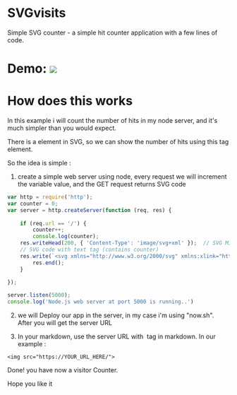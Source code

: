 # SVGvisits
Simple SVG counter - a simple hit counter application with a few lines of code.

# Demo: <img src="https://githubviews-adjlhysseu.now.sh/">

# How does this works

In this example i will count the number of hits in my node server, and it's much simpler than you would expect.

There is a <text> element in SVG, so we can show the number of hits using this tag element.
  
So the idea is simple :

1. create a simple web server using node, every request we will increment the variable value, and the GET request returns SVG code

```javascript
var http = require('http');
var counter = 0;
var server = http.createServer(function (req, res) {  
	
	if (req.url == '/') {
		counter++;
		console.log(counter);        
    res.writeHead(200, { 'Content-Type': 'image/svg+xml' });  // SVG MIME type        
    // SVG code with text tag (contains counter)
    res.write(`<svg xmlns="http://www.w3.org/2000/svg" xmlns:xlink="http://www.w3.org/1999/xlink" width="90" height="20"><linearGradient id="b" x2="0" y2="100%"><stop offset="0" stop-color="#bbb" stop-opacity=".1"/><stop offset="1" stop-opacity=".1"/></linearGradient><clipPath id="a"><rect width="90" height="20" rx="3" fill="#fff"/></clipPath><g clip-path="url(#a)"><path fill="#555" d="M0 0h39v20H0z"/><path fill="#e05d44" d="M39 0h51v20H39z"/><path fill="url(#b)" d="M0 0h90v20H0z"/></g><g fill="#fff" text-anchor="middle" font-family="DejaVu Sans,Verdana,Geneva,sans-serif" font-size="110"> <text x="205" y="150" fill="#010101" fill-opacity=".3" transform="scale(.1)" textLength="290">visits</text><text x="205" y="140" transform="scale(.1)" textLength="290">visits</text><text x="635" y="150" fill="#010101" fill-opacity=".3" transform="scale(.1)" textLength="${counter.toString().length * 68}">${counter}</text><text x="635" y="140" transform="scale(.1)" textLength="${counter.toString().length * 68}">${counter}</text></g> </svg>`);
        res.end();
    }
	
});

server.listen(5000); 
console.log('Node.js web server at port 5000 is running..')

```

2. we will Deploy our app in the server, in my case i'm using "now.sh". After you will get the server URL

3. In your markdown, use the server URL with <img> tag in markdown. In our example :

`<img src="https://YOUR_URL_HERE/">`

Done! you have now a visitor Counter.

Hope you like it
